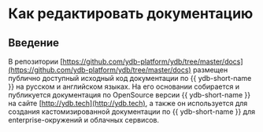 # Как редактировать документацию

## Введение

В репозитории [https://github.com/ydb-platform/ydb/tree/master/docs](https://github.com/ydb-platform/ydb/tree/master/docs) размещен публично доступный исходный код документации по {{ ydb-short-name }} на русском и английском языках. На его основании собирается и публикуется документация по OpenSource версии {{ ydb-short-name }} на сайте [http://ydb.tech](http://ydb.tech), а также он используется для создания кастомизированной документации по {{ ydb-short-name }} для enterprise-окружений и облачных сервисов.
